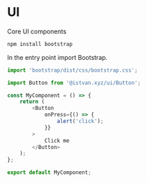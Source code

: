# UI

Core UI components

```sh
npm install bootstrap
```

In the entry point import Bootstrap.

```ts
import 'bootstrap/dist/css/bootstrap.css';
```

```ts
import Button from '@istvan.xyz/ui/Button';

const MyComponent = () => {
    return (
        <Button
            onPress={() => {
                alert('click');
            }}
        >
            Click me
        </Button>
    );
};

export default MyComponent;
```
